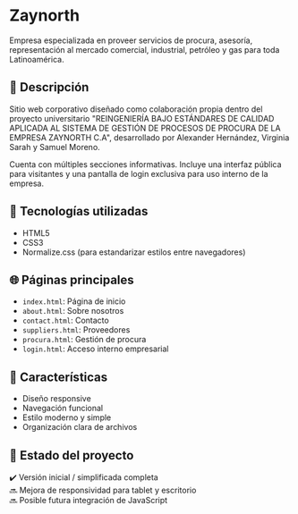 # Zaynorth

Empresa especializada en proveer servicios de procura, asesoría,
representación al mercado comercial, industrial, petróleo y gas para toda Latinoamérica.

## 📱 Descripción

Sitio web corporativo diseñado como colaboración propia dentro del proyecto universitario "REINGENIERÍA BAJO ESTÁNDARES DE CALIDAD APLICADA AL SISTEMA DE GESTIÓN DE PROCESOS DE PROCURA DE LA EMPRESA ZAYNORTH C.A", desarrollado por Alexander Hernández, Virginia Sarah y Samuel Moreno.

Cuenta con múltiples secciones informativas. Incluye una interfaz pública para visitantes y una pantalla de login exclusiva para uso interno de la empresa.

## 🔧 Tecnologías utilizadas

- HTML5
- CSS3
- Normalize.css (para estandarizar estilos entre navegadores)

## 🌐 Páginas principales

- `index.html`: Página de inicio
- `about.html`: Sobre nosotros
- `contact.html`: Contacto
- `suppliers.html`: Proveedores
- `procura.html`: Gestión de procura
- `login.html`: Acceso interno empresarial

## 🧩 Características

- Diseño responsive
- Navegación funcional
- Estilo moderno y simple
- Organización clara de archivos

## 🚧 Estado del proyecto

✔️ Versión inicial / simplificada completa  
🔜 Mejora de responsividad para tablet y escritorio  
🔜 Posible futura integración de JavaScript
